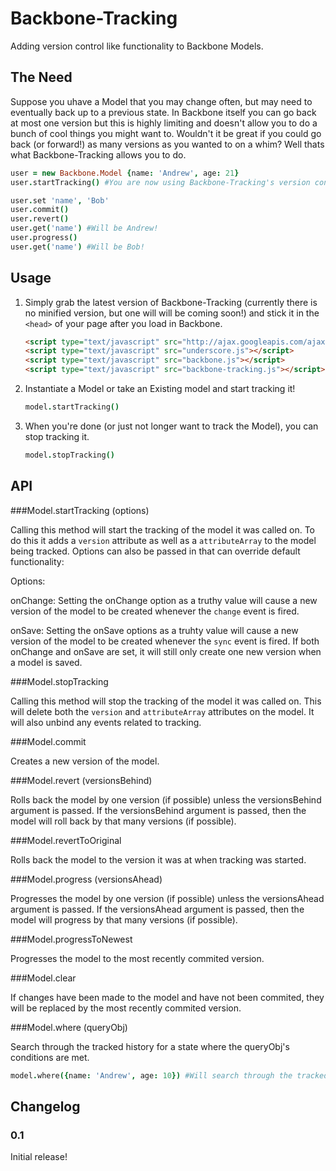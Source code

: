 # Backbone-Tracking

Adding version control like functionality to Backbone Models.

## The Need

Suppose you uhave a Model that you may change often, but may need to eventually back up to a previous state.
In Backbone itself you can go back at most one version but this is highly limiting and doesn't allow you
to do a bunch of cool things you might want to.  Wouldn't it be great if you could go back (or forward!)
as many versions as you wanted to on a whim?  Well thats what Backbone-Tracking allows you to do.

```coffeescript
user = new Backbone.Model {name: 'Andrew', age: 21}
user.startTracking() #You are now using Backbone-Tracking's version control!

user.set 'name', 'Bob'
user.commit()
user.revert()
user.get('name') #Will be Andrew!
user.progress()
user.get('name') #Will be Bob! 
```

## Usage

1. Simply grab the latest version of Backbone-Tracking (currently there is no minified version, but one will
will be coming soon!) and stick it in the `<head>` of your page after you load in Backbone.

    ```html
    <script type="text/javascript" src="http://ajax.googleapis.com/ajax/libs/jquery/1.7.2/jquery.min.js"></script>
    <script type="text/javascript" src="underscore.js"></script>
    <script type="text/javascript" src="backbone.js"></script>
    <script type="text/javascript" src="backbone-tracking.js"></script>
    ```
2. Instantiate a Model or take an Existing model and start tracking it!

    ```coffeescript
    model.startTracking()
    ```

3.  When you're done (or just not longer want to track the Model), you can stop tracking it.

    ```coffeescript
    model.stopTracking()
    ```

## API

###Model.startTracking (options)

Calling this method will start the tracking of the model it was called on.  To do this it adds a `version` attribute
as well as a `attributeArray` to the model being tracked.  Options can also be passed in that can override default
functionality:

Options:

  onChange: Setting the onChange option as a truthy value will cause a new version of the model to be created whenever the `change` event is fired.

  onSave: Setting the onSave options as a truhty value will cause a new version of the model to be created whenever the `sync` event is fired.  If both onChange and onSave are set, it will still only create one new version when a model is saved.

###Model.stopTracking

Calling this method will stop the tracking of the model it was called on.  This will delete both the `version` and `attributeArray` attributes on the model.  It will also unbind any events related to tracking.

###Model.commit

Creates a new version of the model.

###Model.revert (versionsBehind)

Rolls back the model by one version (if possible) unless the versionsBehind argument is passed.  If the versionsBehind argument is passed, then the model will roll back by that many versions (if possible).

###Model.revertToOriginal

Rolls back the model to the version it was at when tracking was started.

###Model.progress (versionsAhead)

Progresses the model by one version (if possible) unless the versionsAhead argument is passed.  If the versionsAhead argument is passed, then the model will progress by that many versions (if possible).

###Model.progressToNewest

Progresses the model to the most recently commited version.

###Model.clear

If changes have been made to the model and have not been commited, they will be replaced by the most recently commited version.

###Model.where (queryObj)

Search through the tracked history for a state where the queryObj's conditions are met.

  ```coffeescript
  model.where({name: 'Andrew', age: 10}) #Will search through the tracked history looking for a state where the name of the model was Andrew and the age was 10 and then set the model to that state.  Starts FROM THE BEGINNING OF THE HISTORY
  ```

## Changelog

### 0.1

Initial release!